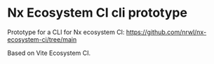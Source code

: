 # Nx Ecosystem CI cli prototype

Prototype for a CLI for Nx ecosystem CI: https://github.com/nrwl/nx-ecosystem-ci/tree/main

Based on Vite Ecosystem CI.